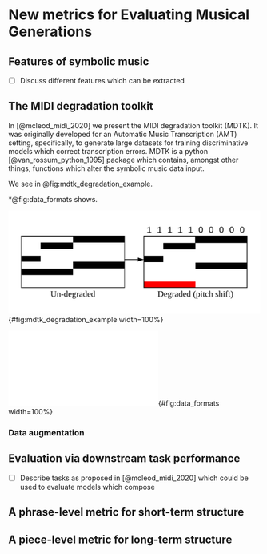 
# New metrics for Evaluating Musical Generations

## Features of symbolic music

- [ ] Discuss different features which can be extracted

## The MIDI degradation toolkit

In [@mcleod_midi_2020] we present the MIDI degradation toolkit (MDTK). It was originally
developed for an Automatic Music Transcription (AMT) setting, specifically, to generate
large datasets for training discriminative models which correct transcription errors.
MDTK is a python [@van_rossum_python_1995] package which contains, amongst other things,
functions which alter the symbolic music data input. 

We see in @fig:mdtk_degradation_example.

*@fig:data_formats shows.

![An example degradation performed by MDTK](source/figures/example.png "Example MDTK degradation"){#fig:mdtk_degradation_example width=100%}

![Data formats.](source/figures/dataformats.pdf "Different data formats handled"){#fig:data_formats width=100%}

### Data augmentation

## Evaluation via downstream task performance

- [ ] Describe tasks as proposed in [@mcleod_midi_2020] which could be used to evaluate
  models which compose

## A phrase-level metric for short-term structure

## A piece-level metric for long-term structure